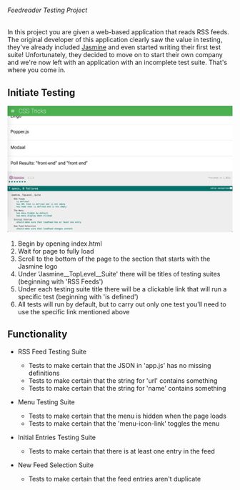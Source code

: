 ###### Feedreader Testing Project

In this project you are given a web-based application that reads RSS feeds. The original developer of this application clearly saw the value in testing, they've already included [Jasmine](http://jasmine.github.io/) and even started writing their first test suite! Unfortunately, they decided to move on to start their own company and we're now left with an application with an incomplete test suite. That's where you come in.

## Initiate Testing

![Alt Text](jasmineScreenshot.png "Jasmine Screenshot")


1. Begin by opening index.html
2. Wait for page to fully load
3. Scroll to the bottom of the page to the section that starts with the Jasmine logo
4. Under 'Jasmine__TopLevel__Suite' there will be titles of testing suites (beginning with 'RSS Feeds')
5. Under each testing suite title there will be a clickable link that will run a specific test (beginning with 'is defined')
6. All tests will run by default, but to carry out only one test you'll need to use the specific link mentioned above


## Functionality

* RSS Feed Testing Suite
	* Tests to make certain that the JSON in 'app.js' has no missing definitions
	* Tests to make certain that the string for 'url' contains something
	* Tests to make certain that the string for 'name' contains something

* Menu Testing Suite
	* Tests to make certain that the menu is hidden when the page loads
	* Tests to make certain that the 'menu-icon-link' toggles the menu

* Initial Entries Testing Suite
	* Tests to make certain that there is at least one entry in the feed

* New Feed Selection Suite
	* Tests to make certain that the feed entries aren't duplicate